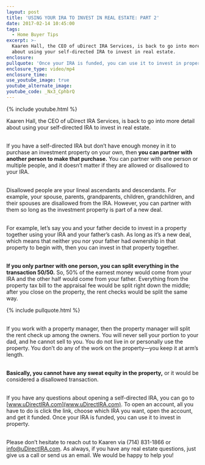 ```yaml
---
layout: post
title: 'USING YOUR IRA TO INVEST IN REAL ESTATE: PART 2'
date: 2017-02-14 10:45:00
tags:
  - Home Buyer Tips
excerpt: >-
  Kaaren Hall, the CEO of uDirect IRA Services, is back to go into more detail
  about using your self-directed IRA to invest in real estate.
enclosure:
pullquote: 'Once your IRA is funded, you can use it to invest in property.'
enclosure_type: video/mp4
enclosure_time:
use_youtube_image: true
youtube_alternate_image:
youtube_code: _Nx3_CphbrQ
---
```



{% include youtube.html %}

Kaaren Hall, the CEO of uDirect IRA Services, is back to go into more detail about using your self-directed IRA to invest in real estate.

<br>If you have a self-directed IRA but don’t have enough money in it to purchase an investment property on your own, then **you can partner with another person to make that purchase.** You can partner with one person or multiple people, and it doesn’t matter if they are allowed or disallowed to your IRA.

<br>Disallowed people are your lineal ascendants and descendants. For example, your spouse, parents, grandparents, children, grandchildren, and their spouses are disallowed from the IRA. However, you can partner with them so long as the investment property is part of a new deal.

<br>For example, let’s say you and your father decide to invest in a property together using your IRA and your father’s cash. As long as it’s a new deal, which means that neither you nor your father had ownership in that property to begin with, then you can invest in that property together.

<br>**If you only partner with one person, you can split everything in the transaction 50/50.** So, 50% of the earnest money would come from your IRA and the other half would come from your father. Everything from the property tax bill to the appraisal fee would be split right down the middle; after you close on the property, the rent checks would be split the same way.

{% include pullquote.html %}

<br>If you work with a property manager, then the property manager will split the rent check up among the owners. You will never sell your portion to your dad, and he cannot sell to you. You do not live in or personally use the property. You don’t do any of the work on the property—you keep it at arm’s length.

<br>**Basically, you cannot have any sweat equity in the property,** or it would be considered a disallowed transaction.

<br>If you have any questions about opening a self-directed IRA, you can go to [www.uDirectIRA.com](www.uDirectIRA.com). To open an account, all you have to do is click the link, choose which IRA you want, open the account, and get it funded. Once your IRA is funded, you can use it to invest in property.

<br>Please don’t hesitate to reach out to Kaaren via (714) 831-1866 or [info@uDirectIRA.com](javascript:void(location.href='mailto:'+String.fromCharCode(105,110,102,111,64,117,68,105,114,101,99,116,73,82,65,46,99,111,109))). As always, if you have any real estate questions, just give us a call or send us an email. We would be happy to help you!<br>